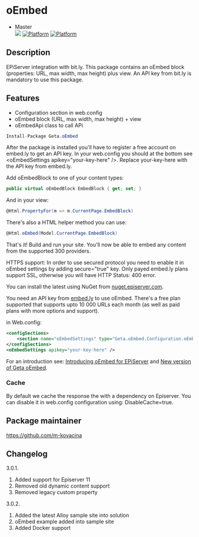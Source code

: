 # oEmbed

* Master<br>
![](http://tc.geta.no/app/rest/builds/buildType:(id:GetaPackages_GetaOEmbed_00ci),branch:master/statusIcon)
[![Platform](https://img.shields.io/badge/Platform-.NET%204.6.1-blue.svg?style=flat)](https://msdn.microsoft.com/en-us/library/w0x726c2%28v=vs.110%29.aspx)
[![Platform](https://img.shields.io/badge/Episerver-%2011-orange.svg?style=flat)](http://world.episerver.com/cms/) 

## Description
EPiServer integration with bit.ly. This package contains an oEmbed block (properties: URL, max width, max height) plus view. An API key from bit.ly is mandatory to use this package.

## Features
* Configuration section in web.config
* oEmbed block (URL, max width, max height) + view
* oEmbedApi class to call APi

```csharp
Install-Package Geta.oEmbed
```

After the package is installed you'll have to register a free account on embed.ly to get an API key. In your web.config you should at the bottom see &lt;oEmbedSettings apikey="your-key-here" /&gt;. Replace your-key-here with the API key from embed.ly.

Add oEmbedBlock to one of your content types:

```csharp
public virtual oEmbedBlock EmbedBlock { get; set; }
```

And in your view:

```csharp
@Html.PropertyFor(m => m.CurrentPage.EmbedBlock)
```

There's also a HTML helper method you can use:

```csharp
@Html.oEmbed(Model.CurrentPage.EmbedBlock)
```

That's it! Build and run your site. You'll now be able to embed any content from the supported 300 providers.


HTTPS support:
In order to use secured protocol you need to enable it in oEmbed settings by adding secure="true" key. Only payed embed.ly plans support SSL, otherwise you will have HTTP Status: 400 error.

You can install the latest using NuGet from [nuget.episerver.com](http://nuget.episerver.com).

You need an API key from [embed.ly](http://embed.ly) to use oEmbed. There's a free plan supported that supports upto 10 000 URLs each month (as well as paid plans with more options and support).

in Web.config:
```xml
<configSections>
    <section name="oEmbedSettings" type="Geta.oEmbed.Configuration.oEmbedSettings, Geta.oEmbed"/>
</configSections>
<oEmbedSettings apikey="your-key-here" />
```

For an introduction see: [Introducing oEmbed for EPiServer](http://www.frederikvig.com/2010/09/introducing-oembed-for-episerver/) and [New version of Geta oEmbed](http://geta.no/blogg/new-version-of-geta-oembed/).

### Cache

By default we cache the response the with a dependency on Episerver. You can disable it in web.config configuration using: DisableCache=true.

## Package maintainer
https://github.com/m-kovacina

## Changelog

3.0.1.
  1. Added support for Episerver 11
  2. Removed old dynamic content support
  3. Removed legacy custom property

3.0.2.
  1. Added the latest Alloy sample site into solution
  2. oEmbed example added into sample site
  3. Added Docker support
